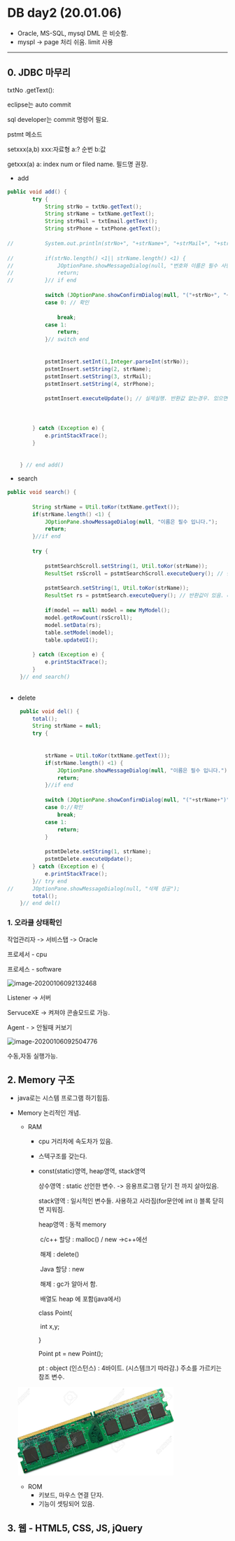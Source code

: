 # DB day2 (20.01.06)

* Oracle, MS-SQL, mysql DML 은 비슷함.
* myspl -> page 처리 쉬움. limit 사용

___

## 0. JDBC 마무리

txtNo .getText():

eclipse는 auto commit

sql developer는 commit 명령어 필요.



pstmt 메소드

setxxx(a,b) xxx:자료형 a:? 순번 b:값

getxxx(a) a: index num or filed name. 필드명 권장.

* add

```java
public void add() {
		try {
			String strNo = txtNo.getText();
			String strName = txtName.getText();
			String strMail = txtEmail.getText();
			String strPhone = txtPhone.getText();
			
//			System.out.println(strNo+", "+strName+", "+strMail+", "+strPhone);
			
//			if(strNo.length() <1|| strName.length() <1) {
//				JOptionPane.showMessageDialog(null, "번호와 이름은 필수 사항입니다. 입력요망");
//				return;
//			}// if end
			
			switch (JOptionPane.showConfirmDialog(null, "("+strNo+", "+strName+", "+strMail+", "+strPhone+")", "추가하시겠습니까? ", JOptionPane.YES_NO_OPTION)) {
			case 0: // 확인
				
				break;
			case 1:
				return;
			}// switch end
			
			
			pstmtInsert.setInt(1,Integer.parseInt(strNo));
			pstmtInsert.setString(2, strName);
			pstmtInsert.setString(3, strMail);
			pstmtInsert.setString(4, strPhone);
			
			pstmtInsert.executeUpdate(); // 실제실행. 반환값 없는경우. 있으면 Query
			
			
			
		} catch (Exception e) {
			e.printStackTrace();
		}
		
		
	} // end add()
```

* search

```java
public void search() {
		
		String strName = Util.toKor(txtName.getText());
		if(strName.length() <1) {
			JOptionPane.showMessageDialog(null, "이름은 필수 입니다.");
			return;
		}//if end
		
		try {
			
			pstmtSearchScroll.setString(1, Util.toKor(strName));
			ResultSet rsScroll = pstmtSearchScroll.executeQuery(); // 반환값이 있음. executeQuery() - select 구문
			
			pstmtSearch.setString(1, Util.toKor(strName));
			ResultSet rs = pstmtSearch.executeQuery(); // 반환값이 있음. executeQuery() - select 구문
			
			if(model == null) model = new MyModel();
			model.getRowCount(rsScroll);
			model.setData(rs);
			table.setModel(model);
			table.updateUI();
			
		} catch (Exception e) {
			e.printStackTrace();
		}
	}// end search()
		

```

* delete

```java
	public void del() {
		total();
		String strName = null;
		try {
			
			
			strName = Util.toKor(txtName.getText());
			if(strName.length() <1) {
				JOptionPane.showMessageDialog(null, "이름은 필수 입니다.");
				return;
			}//if end
			
			switch (JOptionPane.showConfirmDialog(null, "("+strName+")", "삭제하시겠습니까?", JOptionPane.YES_NO_OPTION)) {
			case 0://확인
				break;
			case 1:
				return;
			}
			
			pstmtDelete.setString(1, strName);
			pstmtDelete.executeUpdate();
		} catch (Exception e) {
			e.printStackTrace();
		}// try end
//		JOptionPane.showMessageDialog(null, "삭제 성공");
		total();
	}// end del()	
```



### 1. 오라클 상태확인

작업관리자 -> 서비스탭 -> Oracle

프로세서 - cpu 

프로세스 - software

![image-20200106092132468](C:%5CUsers%5Cstudent%5CAppData%5CRoaming%5CTypora%5Ctypora-user-images%5Cimage-20200106092132468.png)

Listener -> 서버

ServuceXE ->  켜져야 콘솔모드로 가능.

Agent - > 안될때 커보기

![image-20200106092504776](C:%5CUsers%5Cstudent%5CAppData%5CRoaming%5CTypora%5Ctypora-user-images%5Cimage-20200106092504776.png)

수동,자동 실행가능.



## 2. Memory 구조

* java로는 시스템 프로그램 하기힘듬.

* Memory 논리적인 개념. 

  * RAM

    * cpu 거리차에 속도차가 있음.

    * 스텍구조를 갖는다.

    * const(static)영역, heap영역, stack영역 

      상수영역  :  static 선언한 변수. -> 응용프로그램 닫기 전 까지 살아있음.

      stack영역 : 일시적인 변수들. 사용하고 사라짐(for문안에 int i) 블록 닫히면 지워짐.

      heap영역 : 동적 memory 

      ​	c/c++	할당 : malloc()  / new  ->c++에선 

      ​			 	해제 : delete()

      ​	Java	  할당 : new

      ​			 	해제 : gc가 알아서 함.

      ​				배열도 heap 에 포함(java에서)

      class Point{

      ​	int x,y;

      }

      Point pt = new Point();

      pt : object (인스턴스) : 4바이트. (시스템크기 따라감.) 주소를 가르키는 참조 변수.

      

       

      

  ![image-20200106112820145](200106.assets/image-20200106112820145.png)

  

  

  * ROM
    * 키보드, 마우스 연결 단자.
    * 기능이 셋팅되어 있음. 



## 3. 웹 - HTML5, CSS, JS, jQuery